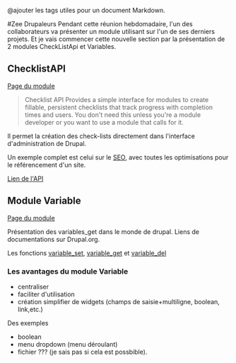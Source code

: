 @ajouter les tags utiles pour un document Markdown.

#Zee Drupaleurs
Pendant cette réunion hebdomadaire, l'un des collaborateurs va présenter
un module utilisant sur l'un de ses derniers projets.
Et je vais commencer cette nouvelle section par la présentation de 2
modules CheckListApi et Variables.


## ChecklistAPI
[Page du module](https://drupal.org/project/checklistapi)

> Checklist API Provides a simple interface for modules to create fillable, persistent checklists that track progress with completion times and users. You don't need this unless you're a module developer or you want to use a module that calls for it.

Il permet la création des check-lists directement dans l'interface d'administration de Drupal.

Un exemple complet est celui sur le [SEO](https://drupal.org/project/seo_checklist), avec toutes les optimisations pour le référencement d'un site.

[Lien de l'API](http://drupalcode.org/project/checklistapi.git/blob/refs/heads/7.x-1.x:/checklistapi.api.php)

## Module Variable 
[Page du module](https://drupal.org/project/variable)

Présentation des variables_get dans le monde de drupal. 
Liens de documentations sur Drupal.org.

Les fonctions [variable_set](https://api.drupal.org/api/drupal/includes!bootstrap.inc/function/variable_set/7), [variable_get](https://api.drupal.org/api/drupal/includes!bootstrap.inc/function/variable_get/7) et [variable_del](https://api.drupal.org/api/drupal/includes!bootstrap.inc/function/variable_del/7)

### Les avantages du module Variable
- centraliser
- faciliter d'utilisation 
- création simplifier de widgets (champs de saisie+multiligne, boolean,
  link,etc.)

Des exemples
- boolean
- menu dropdown (menu déroulant)
- fichier ??? (je sais pas si cela est possbible).


